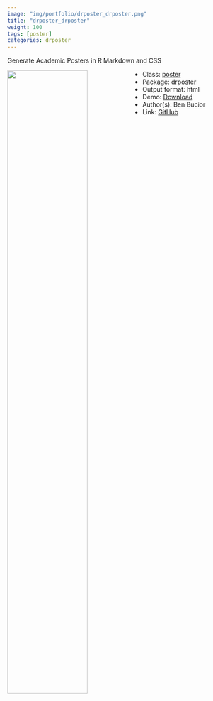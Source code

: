 ```yaml
---
image: "img/portfolio/drposter_drposter.png"
title: "drposter_drposter"
weight: 100
tags: [poster]
categories: drposter
---
```


Generate Academic Posters in R Markdown and CSS

<!--more-->

<p><a href="../../img/portfolio/drposter_drposter.png"><img class = "jf-image-shadow" src="../../img/portfolio/drposter_drposter.png", width="60%"  align="left"></a></p>



- Class: [poster](../../tags/poster)
- Package: [drposter](drposter)
- Output format: html
- Demo: [Download](https://github.com/bbucior/drposter/raw/master/inst/example/poster.pdf)
- Author(s): Ben Bucior
- Link: [GitHub](https://github.com/bbucior/drposter)


